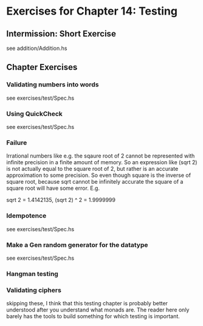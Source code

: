 # Exercises for Chapter 14: Testing

## Intermission: Short Exercise
 see addition/Addition.hs

## Chapter Exercises

### Validating numbers into words
see exercises/test/Spec.hs

### Using QuickCheck
see exercises/test/Spec.hs

### Failure
Irrational numbers like e.g. the sqaure root of 2 cannot be represented
with infinite precision in a finite amount of memory. So an expression
like (sqrt 2) is not actually equal to the square root of 2, but rather
is an accurate approximation to some precision. So even though square
is the inverse of square root, because sqrt cannot be infinitely accurate
the square of a square root will have some error. E.g.

sqrt 2 = 1.4142135, (sqrt 2) ^ 2 = 1.9999999

### Idempotence
see exercises/test/Spec.hs

### Make a Gen random generator for the datatype
see exercises/test/Spec.hs

### Hangman testing 
### Validating ciphers
skipping these, I think that this testing chapter is probably better 
understood after you understand what monads are. The reader here only barely
has the tools to build something for which testing is important.




